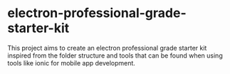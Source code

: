 # electron-professional-grade-starter-kit
This project aims to create an electron professional grade starter kit inspired from the folder structure and tools that can be found when using tools like ionic for mobile app development.
